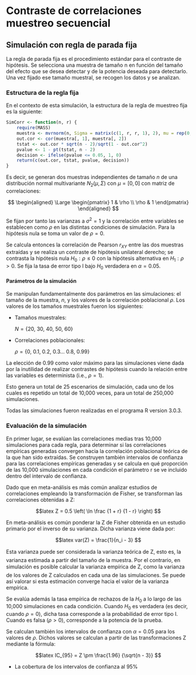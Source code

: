 Contraste de correlaciones muestreo secuencial 
========================================================

Simulación con regla de parada fija
--------------------------------------------------------




La regla de parada fija es el procedimiento estándar para el contraste de hipótesis. Se selecciona una muestra de tamaño n en función del tamaño del efecto que se desea detectar y de la potencia deseada para detectarlo. Una vez fijado ese tamaño muestral, se recogen los datos y se analizan. 

### Estructura de la regla fija

En el contexto de esta simulación, la estructura de la regla de muestreo fija es la siguiente: 


```r
SimCorr <- function(n, r) {
    require(MASS)
    muestra <- mvrnorm(n, Sigma = matrix(c(1, r, r, 1), 2), mu = rep(0, 2))
    out.cor <- cor(muestra[, 1], muestra[, 2])
    tstat <- out.cor * sqrt(n - 2)/sqrt(1 - out.cor^2)
    pvalue <- 1 - pt(tstat, n - 2)
    decision <- ifelse(pvalue <= 0.05, 1, 0)
    return(c(out.cor, tstat, pvalue, decision))
}
```


Es decir, se generan dos muestras independientes de tamaño *n* de una distribución normal multivariante $N_2(\mu, \Sigma)$ con $\mu = [0,0]$ con matriz de correlaciones: 

$$
  \begin{aligned}
  \Large
  \begin{pmatrix}
  1 & \rho \\
  \rho & 1
  \end{pmatrix}
  \end{aligned}
$$

Se fijan por tanto las varianzas a $\sigma^2 = 1$ y la correlación entre variables se establecen como $\rho$ en las distintas condiciones de simulación. Para la hipótesis nula se toma un valor de $\rho = 0$. 

Se calcula entonces la correlación de Pearson $r_{XY}$ entre las dos muestras extraídas y se realiza un contraste de hipótesis unilateral derecho; se contrasta la hipótesis nula $H_0: \rho \le 0$ con la hipótesis alternativa en $H_1: \rho > 0$. Se fija la tasa de error tipo I bajo $H_0$ verdadera en $\alpha = 0.05$. 

#### Parámetros de la simulación
Se manipulan fundamentalmente dos parámetros en las simulaciones: el tamaño de la muestra, *n*, y los valores de la correlación poblacional $\rho$. Los valores de los tamaños muestrales fueron los siguientes: 

- Tamaños muestrales: 

  $N = \{20,~30,~40,~50,~60\}$

- Correlaciones poblacionales: 

  $\rho = \{0,~0.1,~0.2,~0.3 ...~0.8,~0.99\}$
  
La elección de $0.99$ como valor máximo para las simulaciones viene dada por la inutilidad de realizar contrastes de hipótesis cuando la relación entre las variables es determinista (i.e., $\rho = 1$).

Esto genera un total de 25 escenarios de simulación, cada uno de los cuales es repetido un total de 10,000 veces, para un total de 250,000 simulaciones. 

Todas las simulaciones fueron realizadas en el programa R version 3.0.3. 

### Evaluación de la simulación
En primer lugar, se evalúan las correlaciones medias tras 10,000 simulaciones para cada regla, para determinar si las correlaciones empíricas generadas convergen hacia la correlación poblacional teórica de la que han sido extraídas. Se construyen también intervalos de confianza para las correlaciones empíricas generadas y se calcula en qué proporción de las 10,000 simulaciones en cada condición el parámetro r se ve incluido dentro del intervalo de confianza. 

Dado que en meta-análisis es más común analizar estudios de correlaciones empleando la transformación de Fisher, se transforman las correlaciones obtenidas a Z: 

$$latex
Z = 0.5 \left(  \ln \frac {1 + r} {1 - r} \right)
$$

En meta-análisis es común ponderar la Z de Fisher obtenida en un estudio primario por el inverso de su varianza. Dicha varianza viene dada por:

$$latex
var(Z) = \frac{1}{n_i - 3}
$$

Esta varianza puede ser considerada la varianza teórica de Z, esto es, la varianza estimada a partir del tamaño de la muestra. Por el contrario, en simulación es posible calcular la varianza empírica de Z, como la varianza de los valores de Z calculados en cada una de las simulaciones. Se puede así valorar si esta estimación converge hacia el valor de la varianza empírica. 

Se evalúa además la tasa empírica de rechazos de la $H_0$ a lo largo de las 10,000 simulaciones en cada condición. Cuando $H_0$ es verdadera (es decir, cuando $\rho = 0$), dicha tasa corresponde a la probabilidad de error tipo I. Cuando es falsa ($\rho > 0$), corresponde a la potencia de la prueba. 

Se calculan también los intervalos de confianza con $\alpha = 0.05$ para los valores de $\rho$. Dichos valores se calculan a partir de las transformaciones Z mediante la fórmula: 

$$latex
IC_{95} = Z \pm \frac{1.96} {\sqrt{n - 3}}
$$


- La cobertura de los intervalos de confianza al 95%
